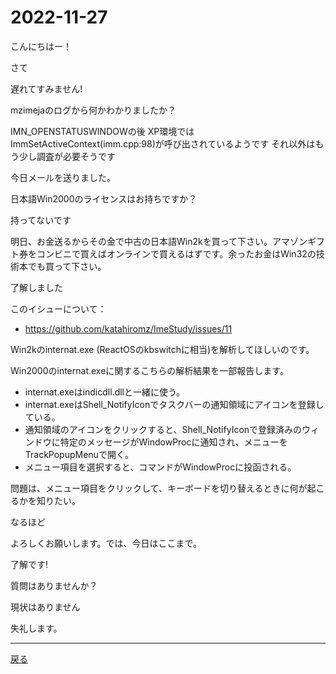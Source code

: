 # 2022-11-27

こんにちはー！

さて

遅れてすみません!

mzimejaのログから何かわかりましたか？

IMN_OPENSTATUSWINDOWの後
XP環境ではImmSetActiveContext(imm.cpp:98)が呼び出されているようです
それ以外はもう少し調査が必要そうです

今日メールを送りました。

日本語Win2000のライセンスはお持ちですか？

持ってないです

明日、お金送るからその金で中古の日本語Win2kを買って下さい。アマゾンギフト券をコンビニで買えばオンラインで買えるはずです。余ったお金はWin32の技術本でも買って下さい。

了解しました

このイシューについて：

- https://github.com/katahiromz/ImeStudy/issues/11

Win2kのinternat.exe (ReactOSのkbswitchに相当)を解析してほしいのです。

Win2000のinternat.exeに関するこちらの解析結果を一部報告します。

- internat.exeはindicdll.dllと一緒に使う。
- internat.exeはShell_NotifyIconでタスクバーの通知領域にアイコンを登録している。
- 通知領域のアイコンをクリックすると、Shell_NotifyIconで登録済みのウィンドウに特定のメッセージがWindowProcに通知され、メニューをTrackPopupMenuで開く。
- メニュー項目を選択すると、コマンドがWindowProcに投函される。

問題は、メニュー項目をクリックして、キーボードを切り替えるときに何が起こるかを知りたい。

なるほど

よろしくお願いします。では、今日はここまで。

了解です!

質問はありませんか？

現状はありません

失礼します。

---

[戻る](2022-11-20.md)
